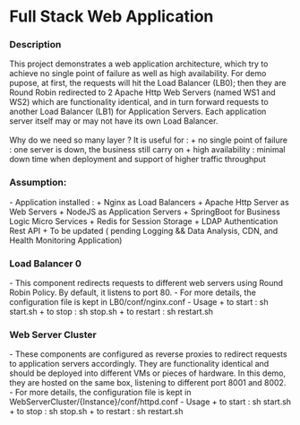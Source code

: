 # Full Stack Web Application 

<h3>Description</h3>
  This project demonstrates a web application architecture, which try to achieve no single point of failure as well as high availability. For demo pupose, at first, the requests will hit the Load Balancer (LB0); then they are Round Robin redirected to 2 Apache Http Web Servers (named WS1 and WS2) which are functionality identical, and in turn forward requests to another Load Balancer (LB1) for Application Servers. Each application server itself may or may not have its own Load Balancer.
  <br><br>
  Why do we need so many layer ? It is useful for : 
  + no single point of failure : one server is down, the business still carry on
  + high availability : minimal down time when deployment and support of higher traffic throughput

<h3>Assumption:</h3> 
  - Application installed : 
     + Nginx as Load Balancers
     + Apache Http Server as Web Servers
     + NodeJS as Application Servers
     + SpringBoot for Business Logic Micro Services
     + Redis for Session Storage
     + LDAP Authentication Rest API
     + To be updated ( pending Logging && Data Analysis, CDN, and Health Monitoring Application)

<h3>Load Balancer 0</h3>
  - This component redirects requests to  different web servers using Round Robin Policy. By default, it listens to port 80.
  - For more details, the configuration file is kept in LB0/conf/nginx.conf
  - Usage
    + to start : sh start.sh
    + to stop : sh stop.sh
    + to restart : sh restart.sh

<h3>Web Server Cluster</h3>
  - These components are configured as reverse proxies to redirect requests to application servers accordingly. They are functionality identical and should be deployed into different VMs or pieces of hardware. In this demo, they are hosted on the same box, listening to different port 8001 and 8002.
  - For more details, the configuration file is kept in WebServerCluster/{Instance}/conf/httpd.conf
  - Usage
    + to start : sh start.sh
    + to stop : sh stop.sh
    + to restart : sh restart.sh
